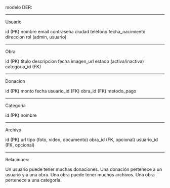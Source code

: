 modelo DER:

**************************
Usuario

id (PK)
nombre
email
contraseña
ciudad
teléfono
fecha_nacimiento
direccion
rol (admin, usuario)
***************************
Obra

id (PK)
titulo
descripcion
fecha
imagen_url
estado (activa/inactiva)
categoria_id (FK)
***************************
Donacion

id (PK)
monto
fecha
usuario_id (FK)
obra_id (FK)
metodo_pago
***************************
Categoria

id (PK)
nombre
***************************
Archivo

id (PK)
url
tipo (foto, video, documento)
obra_id (FK, opcional)
usuario_id (FK, opcional)
***************************

Relaciones:

Un usuario puede tener muchas donaciones.
Una donación pertenece a un usuario y a una obra.
Una obra puede tener muchos archivos.
Una obra pertenece a una categoría.
